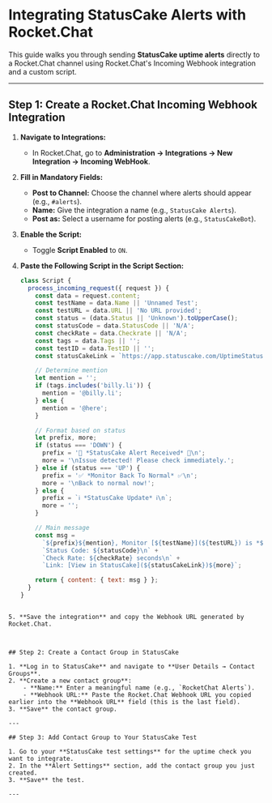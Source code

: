 # Integrating StatusCake Alerts with Rocket.Chat

This guide walks you through sending **StatusCake uptime alerts** directly to a Rocket.Chat channel using Rocket.Chat's Incoming Webhook integration and a custom script.

---

## Step 1: Create a Rocket.Chat Incoming Webhook Integration

1. **Navigate to Integrations:**
   - In Rocket.Chat, go to **Administration → Integrations → New Integration → Incoming WebHook**.

2. **Fill in Mandatory Fields:**
   - **Post to Channel:** Choose the channel where alerts should appear (e.g., `#alerts`).
   - **Name:** Give the integration a name (e.g., `StatusCake Alerts`).
   - **Post as:** Select a username for posting alerts (e.g., `StatusCakeBot`).

3. **Enable the Script:**
   - Toggle **Script Enabled** to `ON`.

4. **Paste the Following Script in the Script Section:**

   ```javascript
   class Script {
     process_incoming_request({ request }) {
       const data = request.content;
       const testName = data.Name || 'Unnamed Test';
       const testURL = data.URL || 'No URL provided';
       const status = (data.Status || 'Unknown').toUpperCase();
       const statusCode = data.StatusCode || 'N/A';
       const checkRate = data.Checkrate || 'N/A';
       const tags = data.Tags || '';
       const testID = data.TestID || '';
       const statusCakeLink = `https://app.statuscake.com/UptimeStatus.php?tid=${testID}`;

       // Determine mention
       let mention = '';
       if (tags.includes('billy.li')) {
         mention = '@billy.li';
       } else {
         mention = '@here';
       }

       // Format based on status
       let prefix, more;
       if (status === 'DOWN') {
         prefix = '🚨 *StatusCake Alert Received* 🚨\n';
         more = '\nIssue detected! Please check immediately.';
       } else if (status === 'UP') {
         prefix = '✅ *Monitor Back To Normal* ✅\n';
         more = '\nBack to normal now!';
       } else {
         prefix = `ℹ️ *StatusCake Update* ℹ️\n`;
         more = '';
       }

       // Main message
       const msg =
         `${prefix}${mention}, Monitor [${testName}](${testURL}) is *${status}*.\n` +
         `Status Code: ${statusCode}\n` +
         `Check Rate: ${checkRate} seconds\n` +
         `Link: [View in StatusCake](${statusCakeLink})${more}`;

       return { content: { text: msg } };
     }
   }
```

5. **Save the integration** and copy the Webhook URL generated by Rocket.Chat.



## Step 2: Create a Contact Group in StatusCake

1. **Log in to StatusCake** and navigate to **User Details → Contact Groups**.
2. **Create a new contact group**:
    - **Name:** Enter a meaningful name (e.g., `RocketChat Alerts`).
    - **Webhook URL:** Paste the Rocket.Chat Webhook URL you copied earlier into the **Webhook URL** field (this is the last field).
3. **Save** the contact group.

---

## Step 3: Add Contact Group to Your StatusCake Test

1. Go to your **StatusCake test settings** for the uptime check you want to integrate.
2. In the **Alert Settings** section, add the contact group you just created.
3. **Save** the test.

---

